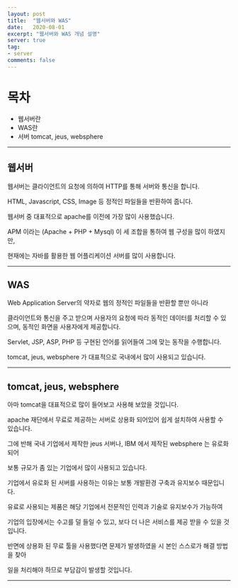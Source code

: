 ```yaml
---
layout: post
title:  "웹서버와 WAS"
date:   2020-08-01
excerpt: "웹서버와 WAS 개념 설명"
server: true
tag:
- server 
comments: false
---
```



# 목차
* 웹서버란
* WAS란
* 서버 tomcat, jeus, websphere

---


## 웹서버

웹서버는 클라이언트의 요청에 의하여 HTTP를 통해 서버와 통신을 합니다.

HTML, Javascript, CSS, Image 등 정적인 파일들을 반환하여 줍니다.

웹서버 중 대표적으로 apache를 이전에 가장 많이 사용했습니다.

APM 이라는 (Apache + PHP + Mysql) 이 세 조합을 통하여 웹 구성을 많이 하였지만,

현재에는 자바를 활용한 웹 어플리케이션 서버를 많이 사용합니다.

---

## WAS

Web Application Server의 약자로 웹의 정적인 파일들을 반환할 뿐만 아니라 

클라이언트와 통신을 주고 받으며 사용자의 요청에 따라 동적인 데이터를 처리할 수 있으며, 동적인 화면을 사용자에게 제공합니다.

Servlet, JSP, ASP, PHP 등 구현된 언어를 읽어들여 그에 맞는 동작을 수행합니다.

tomcat, jeus, websphere 가 대표적으로 국내에서 많이 사용되고 있습니다.


---
 
 ## tomcat, jeus, websphere
 
아마 tomcat을 대표적으로 많이 들어보고 사용해 보았을 것입니다.

apache 재단에서 무료로 제공하는 서버로 상용화 되어있어 쉽게 설치하여 사용할 수 있습니다.

그에 반해 국내 기업에서 제작한 jeus 서버나, IBM 에서 제작된 websphere 는 유로화 되어 

보통 규모가 좀 있는 기업에서 많이 사용되고 있습니다.

기업에서 유로화 된 서버를 사용하는 이유는 보통 개발환경 구축과 유지보수 때문입니다.

유료로 사용되는 제품은 해당 기업에서 전문적인 인력과 기술로 유지보수가 가능하여

기업의 입장에서는 수고를 덜 들일 수 있고, 보다 더 나은 서비스를 제공 받을 수 있을 것입니다.

반면에 상용화 된 무료 툴을 사용했다면 문제가 발생하였을 시 본인 스스로가 해결 방법을 찾아 

일을 처리해야 하므로 부담감이 발생할 것입니다.




---




